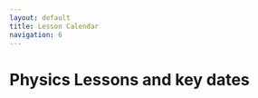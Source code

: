 ```yaml
---
layout: default
title: Lesson Calendar
navigation: 6
---
```


# Physics Lessons and key dates


  <div id="calendar-goes-here"></div>
  
<script type="text/javascript">
    document.addEventListener('DOMContentLoaded', function() {
      var URL = "1jp84tZWSheS3E8g_AQaBJ8gYvBk-RXOVIiT26vOarOA"
      Tabletop.init( { key: URL, callback: generateCalendar, simpleSheet: true } )
    })
  </script>
